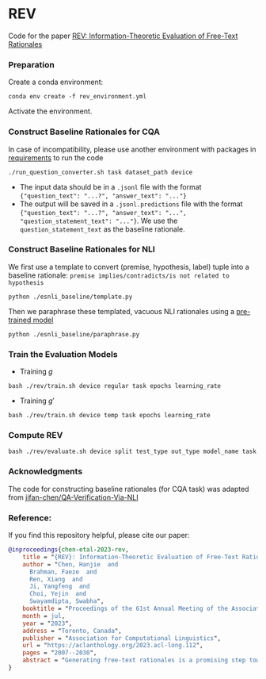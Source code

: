 # REV
Code for the paper [REV: Information-Theoretic Evaluation of Free-Text Rationales](https://arxiv.org/pdf/2210.04982.pdf)

### Preparation
Create a conda environment:
```
conda env create -f rev_environment.yml
```
Activate the environment.

### Construct Baseline Rationales for CQA
In case of incompatibility, please use another environment with packages in [requirements](https://github.com/jifan-chen/QA-Verification-Via-NLI/blob/master/requirements.txt) to run the code
```
./run_question_converter.sh task dataset_path device
```
- The input data should be in a `.jsonl` file with the format `{"question_text": "...?", "answer_text": "..."}`
- The output will be saved in a `.jsonl.predictions` file with the format `{"question_text": "...?", "answer_text": "...", "question_statement_text": "..."}`. We use the `question_statement_text` as the baseline rationale.

### Construct Baseline Rationales for NLI
We first use a template to convert (premise, hypothesis, label) tuple into a baseline rationale: `premise implies/contradicts/is not related to
hypothesis`
```
python ./esnli_baseline/template.py
```
Then we paraphrase these templated, vacuous NLI rationales using a [pre-trained model](https://huggingface.co/humarin/chatgpt_paraphraser_on_T5_base)
```
python ./esnli_baseline/paraphrase.py
```

### Train the Evaluation Models
- Training $g$
```
bash ./rev/train.sh device regular task epochs learning_rate
```

- Training $g'$
```
bash ./rev/train.sh device temp task epochs learning_rate
```

### Compute REV
```
bash ./rev/evaluate.sh device split test_type out_type model_name task
```

### Acknowledgments
The code for constructing baseline rationales (for CQA task) was adapted from [jifan-chen/QA-Verification-Via-NLI](https://github.com/jifan-chen/QA-Verification-Via-NLI/tree/master/seq2seq_converter)


### Reference:
If you find this repository helpful, please cite our paper:
```bibtex
@inproceedings{chen-etal-2023-rev,
    title = "{REV}: Information-Theoretic Evaluation of Free-Text Rationales",
    author = "Chen, Hanjie  and
      Brahman, Faeze  and
      Ren, Xiang  and
      Ji, Yangfeng  and
      Choi, Yejin  and
      Swayamdipta, Swabha",
    booktitle = "Proceedings of the 61st Annual Meeting of the Association for Computational Linguistics (Volume 1: Long Papers)",
    month = jul,
    year = "2023",
    address = "Toronto, Canada",
    publisher = "Association for Computational Linguistics",
    url = "https://aclanthology.org/2023.acl-long.112",
    pages = "2007--2030",
    abstract = "Generating free-text rationales is a promising step towards explainable NLP, yet evaluating such rationales remains a challenge. Existing metrics have mostly focused on measuring the association between the rationale and a given label. We argue that an ideal metric should focus on the new information uniquely provided in the rationale that is otherwise not provided in the input or the label. We investigate this research problem from an information-theoretic perspective using conditional V-information (Hewitt et al., 2021). More concretely, we propose a metric called REV (Rationale Evaluation with conditional V-information), to quantify the amount of new, label-relevant information in a rationale beyond the information already available in the input or the label. Experiments across four benchmarks with reasoning tasks, including chain-of-thought, demonstrate the effectiveness of REV in evaluating rationale-label pairs, compared to existing metrics. We further demonstrate REV is consistent with human judgments on rationale evaluations and provides more sensitive measurements of new information in free-text rationales. When used alongside traditional performance metrics, REV provides deeper insights into models{'} reasoning and prediction processes.",
}
```
